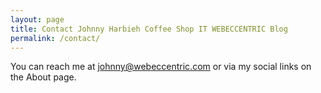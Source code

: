 ```yaml
---
layout: page
title: Contact Johnny Harbieh Coffee Shop IT WEBECCENTRIC Blog
permalink: /contact/
---
```


You can reach me at johnny@webeccentric.com or via my social links on the About page.
